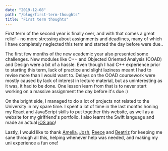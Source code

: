 ```yaml
---
date: "2019-12-08"
path: "/blog/first-term-thoughts"
title: "First term thoughts"
---
```

First term of the second year is finally over, and with that comes a great relief - no more stressing about assignments and deadlines, many of which I have completely neglected this term and started the day before were due..

The first few months of the new academic year also presented some challenges. New modules like C++ and Objected Oriented Analysis (OOAD) and Design were a bit of a hassle. Even though I had C++ experience prior to starting this term, lack of practice and slight laziness meant I had to revise more than I would want to. Delays on the OOAD coursework were mostly caused by lack of interest in lecture material, but as uninteresting as it was, it had to be done. One lesson learn from that is to never start working on a massive assignment the day before it's due :)

On the bright side, I managed to do a lot of projects not related to the University in my spare time. I spent a lot of time in the last months honing my React and JavaScript skills to put together this website, as well as a website for my girlfriend's portfolio. I also learnt the Swift language and made an actual [iOS app](https://github.com/PiotrRut/iOS-Stopwatch-App)!

Lastly, I would like to thank [Amelia](https://amelia-panella.netlify.com), [Josh](https://joshboddy.com), [Reece](http://reecemercer.dev) and [Beatriz](https://twitter.com/mbeatrizrsl) for keeping me sane through all this, helping whenever help was needed, and making my uni experience a fun one!
